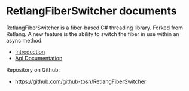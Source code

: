 # RetlangFiberSwitcher documents

RetlangFiberSwitcher is a fiber-based C# threading library. Forked from Retlang. A new feature is the ability to switch the fiber in use within an async method.

- [Introduction](docs/intro.md)
- [Api Documentation](api/index.md)

Repository on Github:

- https://github.com/github-tosh/RetlangFiberSwitcher
